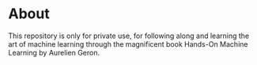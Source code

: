 # About

This repository is only for private use, for following along and learning the art of machine learning through the magnificent book Hands-On Machine Learning by Aurelien Geron.
